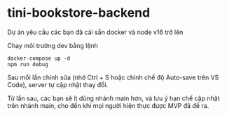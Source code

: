 # tini-bookstore-backend

Dự án yêu cầu các bạn đã cài sẵn docker và node v16 trở lên

Chạy môi trường dev bằng lệnh 

```shell
docker-compose up -d
npm run debug
```

Sau mỗi lần chỉnh sửa (nhớ Ctrl + S hoặc chỉnh chế độ Auto-save trên VS Code), server tự cập nhật thay đổi.

Từ lần sau, các bạn sẽ ít dùng nhánh main hơn, và lưu ý hạn chế cập nhật trên nhánh main, cho đến khi mọi người hiện thực được MVP đã đề ra.